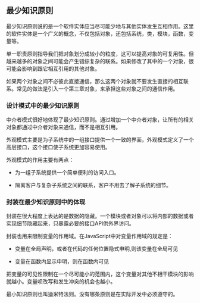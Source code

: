 ## 最少知识原则

最少知识原则说的是一个软件实体应当尽可能少地与其他实体发生互相作用。这里的软件实体是一个广义的概念，不仅包括对象，还包括系统，类，模块，函数，变量等。

单一职责原则指导我们把对象划分成较小的粒度，这可以提高对象的可复用性。但越来越多的对象之间可能会产生错综复杂的联系。如果修改了其中的一个对象，很可能会影响到跟它相互引用的其他对象。

如果两个对象之间不必彼此直接通信，那么这两个对象就不要发生直接的相互联系。常见的做法是引入一个第三章对象，来承担这些对象之间的通信作用。


### 设计模式中的最少知识原则

中介者模式很好地体现了最少知识原则。通过增加一个中介者对象，让所有的相关对象都通过中介者对象来通信，而不是相互引用。

外观模式主要是为子系统中的一组接口提供一个一致的界面，外观模式定义了一个高层接口，这个接口使子系统更加容易使用。

外观模式的作用主要有两点：

- 为一组子系统提供一个简单便利的访问入口。

- 隔离客户与复杂子系统之间的联系，客户不用去了解子系统的细节。

### 封装在最少知识原则中的体现

封装在很大程度上表达的是数据的隐藏。一个模块或者对象可以将内部的数据或者实现细节隐藏起来，只暴露必要的接口API供外界访问。

封装也用来限制变量的作用域。在JavaScript中对变量作用域的规定是：

- 变量在全局声明，或者在代码的任何位置隐式申明,则该变量在全局可见

- 变量在函数内显示申明，则在函数内可见

把变量的可见性限制在一个尽可能小的范围内，这个变量对其他不相干模块的影响就越小。变量呗改写和发生冲突的机会也越小。

最小知识原则也叫迪米特法则。没有哪条原则是在实际开发中必须遵守的。
